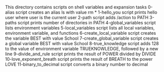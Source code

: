 This directory contains scripts on shell variables and expansion tasks
0-alias script creates an alias ls with value rm *
1-hello_you script prints hello user where user is the current user
2-path script adds /action to PATH
3-paths script prints number of directories in PATH
4-global_variables script lists environment variables
5-local_variables script lists all local variables, environment variable, and functions
6-create_local_variable script creates the variable BEST with value School
7-create_global_variable script creates a global variable BEST with value School
8-true_knowledge script adds 128 to the value of environment variable TRUEKNOWLEDGE, followed by a new line
9-divide_and_rule script prints the result of POWER divided by DIVIDE
10-love_exponent_breath script prints the result of BREATH to the power LOVE
 11-binary_to_decimal script converts a binary number to decimal
